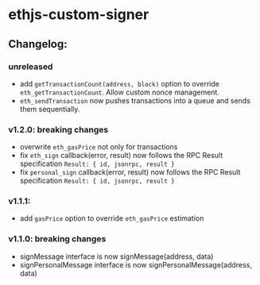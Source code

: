 # ethjs-custom-signer

## Changelog:

### unreleased

- add `getTransactionCount(address, block)` option to override `eth_getTransactionCount`. Allow custom nonce management.
- `eth_sendTransaction` now pushes transactions into a queue and sends them sequentially.

### v1.2.0: breaking changes

- overwrite `eth_gasPrice` not only for transactions
- fix `eth_sign` callback(error, result) now follows the RPC Result specification `Result: { id, jsonrpc, result }`
- fix `personal_sign` callback(error, result) now follows the RPC Result specification `Result: { id, jsonrpc, result }`

### v1.1.1:

- add `gasPrice` option to override `eth_gasPrice` estimation

### v1.1.0: breaking changes

- signMessage interface is now signMessage(address, data)
- signPersonalMessage interface is now signPersonalMessage(address, data)
